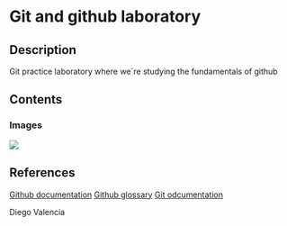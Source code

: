 # Git and github laboratory 

## Description

Git practice laboratory where we´re studying the fundamentals of github

## Contents

### Images
![](https://camo.githubusercontent.com/72a24c39b9d4de8cf929bf1b5df860194d6d6f2ef68a3bec8a8be06d5dc68a04/68747470733a2f2f6d796f63746f6361742e636f6d2f6173736574732f696d616765732f626173652d6f63746f6361742e737667)

## References

[Github documentation](https://docs.github.com/en)
[Github glossary](https://docs.github.com/en/get-started/learning-about-github/github-glossary)
[Git odcumentation](https://git-scm.com/doc)




Diego Valencia
